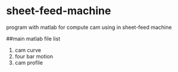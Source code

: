 sheet-feed-machine
==================

program with matlab for compute cam using in sheet-feed machine

##main matlab file
list

1. cam curve 
2. four bar motion 
3. cam profile
